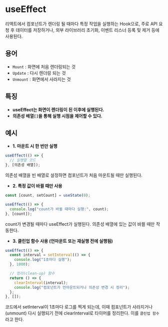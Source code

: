 # useEffect

리액트에서 컴포넌트가 렌더링 될 때마다 특정 작업을 실행하는 Hook으로, 주로 API 요청 후 데이터를 저장하거나, 외부 라이브러리 초기화, 이벤트 리스너 등록 및 제거 등에 사용된다.

## 용어
* `Mount` : 화면에 처음 렌더링되는 것
* `Update` : 다시 렌더링 되는 것
* `Unmount` : 화면에서 사라지는 것

## 특징
- **useEffect는 화면이 렌더링이 된 이후에 실행된다.**
- **의존성 배열`[]`을 통해 실행 시점을 제어할 수 있다.**

## 예시
- **1. 마운트 시 한 번만 실행**
```jsx
useEffect(() => {
  // 실행할 코드
}, [의존성 배열]);
```
의존성 배열을 빈 배열로 설정하면 컴포넌트가 처음 마운트될 때만 실행된다.

- **2. 특정 값이 바뀔 때만 사용**
```jsx
const [count, setCount] = useState(0);

useEffect(() => {
  console.log("count가 바뀔 때마다 실행:", count);
}, [count]);
```
count가 변경될 때마다 useEffect가 실행된다. 의존성 배열에 있는 값이 바뀔 때만 작동한다.

- **3. 클린업 함수 사용 (언마운트 또는 재실행 전에 실행됨)**
```jsx
useEffect(() => {
  const interval = setInterval(() => {
    console.log("1초마다 실행");
  }, 1000);

  // 정리(clean-up) 함수
  return () => {
    clearInterval(interval);
    console.log("컴포넌트가 언마운트되거나 의존성 변경 시 정리");
  };
}, []);
```
코드에서 setInterval이 1초마다 로그를 찍게 되는데, 이때 컴포넌트가 사라지거나(unmount) 다시 실행되기 전에 clearInterval로 타이머를 정리한다. 이를 `클린업 함수`라고 한다.